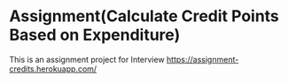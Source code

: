 # Assignment(Calculate Credit Points Based on Expenditure)
This is an assignment project for Interview
https://assignment-credits.herokuapp.com/
